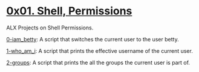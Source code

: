 # [0x01. Shell, Permissions](0x01-shell_permissions)  
ALX Projects on Shell Permissions.  

[0-iam_betty](0-iam_betty): A script that switches the current user to the user betty.

[1-who_am_i](1-who_am_1): A script that prints the effective username of the current user.

[2-groups](2-groups): A script that prints the all the groups the current user is part of.



